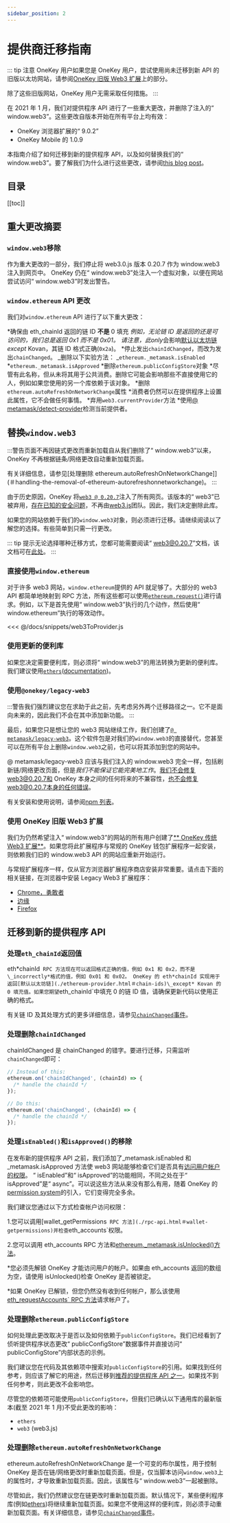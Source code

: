 ```yaml
---
sidebar_position: 2
---
```


# 提供商迁移指南

::: tip 注意 OneKey 用户如果您是 OneKey 用户，尝试使用尚未迁移到新 API 的旧版以太坊网站，请参阅[OneKey 旧版 Web3 扩展](＃using-the-metamask-legacy-web3-extension)上的部分。

除了这些旧版网站，OneKey 用户无需采取任何措施。 :::

在 2021 年 1 月，我们对提供程序 API 进行了一些重大更改，并删除了注入的“ window.web3”。这些更改自版本开始在所有平台上均有效：

- OneKey 浏览器扩展的“ 9.0.2”
- OneKey Mobile 的 1.0.9

本指南介绍了如何迁移到新的提供程序 API，以及如何替换我们的“ window.web3”。要了解我们为什么进行这些更改，请参阅[this blog post](https://medium.com/metamask/breaking-changes-to-the-metamask-provider-are-here-7b11c9388be9)。

## 目录

[[toc]]

## 重大更改摘要

### `window.web3`移除

作为重大更改的一部分，我们停止将 web3.0.js 版本 0.20.7 作为 window.web3 注入到网页中。 OneKey 仍在“ window.web3”处注入一个虚拟对象，以便在网站尝试访问“ window.web3”时发出警告。

### `window.ethereum` API 更改

我们对`window.ethereum` API 进行了以下重大更改：

*确保由 eth_chainId 返回的链 ID **不是** 0 填充 *例如，无论链 ID 是返回的还是可访问的，我们总是返回 0x1 而不是 0x01。 *请注意，此*only*会影响[默认以太坊链](./ethereum-provider.html＃chain-ids)*except* Kovan，其链 ID 格式正确(`0x2a`)。 *停止发出`chainIdChanged`，而改为发出`chainChanged`。 _删除以下实验方法： _`ethereum._metamask.isEnabled` *`ethereum._metamask.isApproved` *删除`ethereum.publicConfigStore`对象 *尽管有此名称，但从未将其用于公共消费。删除它可能会影响那些不直接使用它的人，例如如果您使用的另一个库依赖于该对象。 *删除`ethereum.autoRefreshOnNetworkChange`属性 *消费者仍然可以在提供程序上设置此属性，它不会做任何事情。 *弃用`web3.currentProvider`方法 \*使用[@ metamask/detect-provider](https://github.com/OneKey/detect-provider)检测当前提供者。

## 替换`window.web3`

:::警告页面不再因链式更改而重新加载自从我们删除了“ window.web3”以来，OneKey 不再根据链条/网络更改自动重新加载页面。

有关详细信息，请参见[处理删除 ethereum.autoRefreshOnNetworkChange]](＃handling-the-removal-of-ethereum-autorefreshonnetworkchange)。 :::

由于历史原因，OneKey 将[`web3 @ 0.20.7`](https://github.com/ethereum/web3.js/tree/0.20.7)注入了所有网页。该版本的“ web3”已被弃用，[存在已知的安全问题](https://github.com/ethereum/web3.js/issues/3065)，不再由[web3.js](https：//github.com/ethereum/web3.js/)团队。因此，我们决定删除此库。

如果您的网站依赖于我们的`window.web3`对象，则必须进行迁移。请继续阅读以了解您的选择。有些简单到只需一行更改。

::: tip 提示无论选择哪种迁移方式，您都可能需要阅读“ web3@0.20.7”文档，该文档可在[此处](https://github.com/ethereum/web3.js/blob/0.20.7/DOCUMENTATION.md)。 :::

### 直接使用`window.ethereum`

对于许多 web3 网站，`window.ethereum`提供的 API 就足够了。大部分的 web3 API 都简单地映射到 RPC 方法，所有这些都可以使用[`ethereum.request()`](./ethereum-provider.html＃ethereum-request-args)进行请求。例如，以下是首先使用“ window.web3”执行的几个动作，然后使用“ window.ethereum”执行的等效动作。

<<< @/docs/snippets/web3ToProvider.js

### 使用更新的便利库

如果您决定需要便利库，则必须将“ window.web3”的用法转换为更新的便利库。我们建议使用[`ethers`](https://npmjs.com/package/ethers)([documentation](https://docs.ethers.io/))。

### 使用`@onekey/legacy-web3`

:::警告我们强烈建议您在求助于此之前，先考虑另外两个迁移路径之一。它不是面向未来的，因此我们不会在其中添加新功能。 :::

最后，如果您只是想让您的 web3 网站继续工作，我们创建了[`@ metamask/legacy-web3`](https://npmjs.com/package/@onekey/legacy-web3)。这个软件包是对我们的`window.web3`的直接替代，您甚至可以在所有平台上删除`window.web3`之前，也可以将其添加到您的网站中。

@ metamask/legacy-web3 应该与我们注入的 window.web3 完全一样，包括刷新链/网络更改页面，但是*我们不能保证它能完美地工作*。我们不会修复web3@0.20.7和 OneKey 本身之间的任何将来的不兼容性，也不会修复web3@0.20.7本身的任何错误。

有关安装和使用说明，请参阅[npm 列表](https://npmjs.com/package/@onekey/legacy-web3)。

### 使用 OneKey 旧版 Web3 扩展

我们为仍然希望注入“ window.web3”的网站的所有用户创建了[** OneKey 传统 Web3 扩展**](https://github.com/OneKey/legacy-web3-extension)。如果您将此扩展程序与常规的 OneKey 钱包扩展程序一起安装，则依赖我们旧的 window.web3 API 的网站应重新开始运行。

与常规扩展程序一样，仅从官方浏览器扩展程序商店安装非常重要。请点击下面的相关链接，在浏览器中安装 Legacy Web3 扩展程序：

- [Chrome，勇敢者](https://chrome.google.com/webstore/detail/metamask-legacy-web3/dgoegggfhkapjphahmgihfgemkgecdgl)
- [边缘](https://microsoftedge.microsoft.com/addons/detail/metamask-legacy-web3/obkfjbjkiofoponpkmphnpaaadebfloh?hl=zh-cn)
- [Firefox](https://addons.mozilla.org/en-US/firefox/addon/metamask-legacy-web3/)

## 迁移到新的提供程序 API

### 处理`eth_chainId`返回值

eth*chainId` RPC 方法现在可以返回格式正确的值，例如 0x1 和 0x2，而不是\_incorrectly*格式的值，例如 0x01 和 0x02。 OneKey 的 eth*chainId 实现用于返回[默认以太坊链](./ethereum-provider.html＃chain-ids)\_except* Kovan 的 0 填充值。如果您期望`eth_chainId`中填充 0 的链 ID 值，请确保更新代码以使用正确的格式。

有关链 ID 及其处理方式的更多详细信息，请参见[`chainChanged`事件](./ethereum-provider.html＃chainchanged)。

### 处理删除`chainIdChanged`

chainIdChanged 是 chainChanged 的错字。要进行迁移，只需监听`chainChanged`即可：

```javascript
// Instead of this:
ethereum.on('chainIdChanged', (chainId) => {
  /* handle the chainId */
});

// Do this:
ethereum.on('chainChanged', (chainId) => {
  /* handle the chainId */
});
```

### 处理`isEnabled()`和`isApproved()`的移除

在发布新的提供程序 API 之前，我们添加了\_metamask.isEnabled 和\_metamask.isApproved 方法使 web3 网站能够检查它们是否具有[访问用户帐户的权限](./rpc-api.html＃eth-requestaccounts)。 “ isEnabled”和“ isApproved”的功能相同，不同之处在于“ isApproved”是“ async”。可以说这些方法从来没有那么有用，随着 OneKey 的[permission system](./rpc-api.html＃permissions)的引入，它们变得完全多余。

我们建议您通过以下方式检查帐户访问权限：

1.您可以调用[wallet_getPermissions` RPC 方法](./rpc-api.html＃wallet-getpermissions)并检查`eth_accounts`权限。

2.您可以调用 eth_accounts RPC 方法和[ethereum.\_metamask.isUnlocked()方法](./ethereum-provider.html＃ethereum-metamask-isunlocked)。

\*您必须先解锁 OneKey 才能访问用户的帐户。如果由 eth_accounts 返回的数组为空，请使用 isUnlocked()检查 OneKey 是否被锁定。

\*如果 OneKey 已解锁，但您仍然没有收到任何帐户，那么该使用[eth_requestAccounts` RPC 方法](./rpc-api.html＃eth-requestaccounts)请求帐户了。

### 处理删除`ethereum.publicConfigStore`

如何处理此更改取决于是否以及如何依赖于`publicConfigStore`。我们已经看到了侦听提供程序状态更改“ publicConfigStore”数据事件并直接访问“ publicConfigStore”内部状态的示例。

我们建议您在代码及其依赖项中搜索对`publicConfigStore`的引用。如果找到任何参考，则应该了解它的用途，然后迁移到[推荐的提供程序 API 之一](./ethereum-provider.html＃using-the-provider)。如果找不到任何参考，则此更改不会影响您。

尽管您的依赖项可能使用`publicConfigStore`，但我们已确认以下通用库的最新版本(截至 2021 年 1 月)不受此更改的影响：

- `ethers`
- `web3` (web3.js)

### 处理删除`ethereum.autoRefreshOnNetworkChange`

ethereum.autoRefreshOnNetworkChange 是一个可变的布尔属性，用于控制 OneKey 是否在链/网络更改时重新加载页面。但是，仅当脚本访问`window.web3`上的属性时，才导致重新加载页面。因此，该属性与“ window.web3”一起被删除。

尽管如此，我们仍然建议您在链更改时重新加载页面。默认情况下，某些便利程序库(例如[ethers](https://www.npmjs.com/package/ethers))将继续重新加载页面。如果您不使用这样的便利库，则必须手动重新加载页面。有关详细信息，请参见[`chainChanged`事件](./ethereum-provider.html＃chainchanged)。
